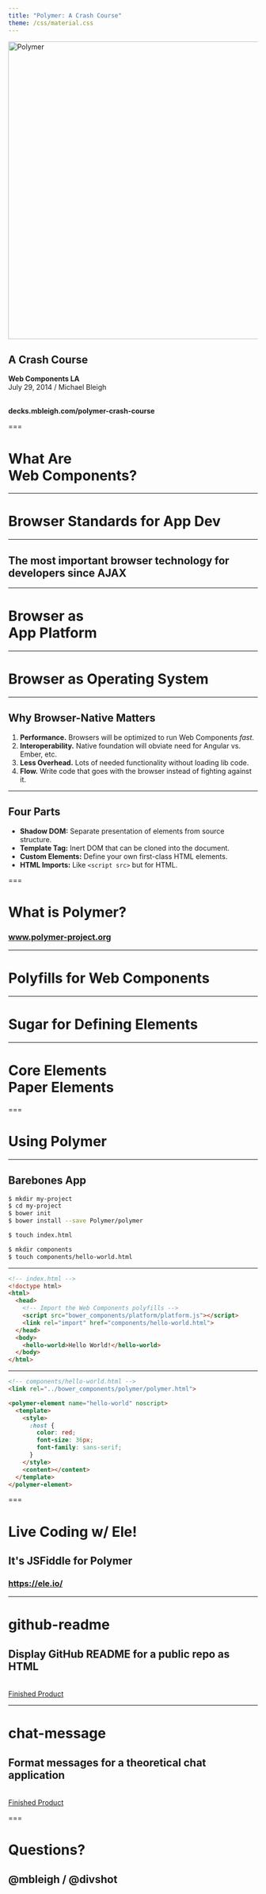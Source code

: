 ```yaml
---
title: "Polymer: A Crash Course"
theme: /css/material.css
---
```


<img src="/images/polymer-logo.svg" width="600" alt="Polymer">
<h2>A Crash Course</h2>

**Web Components LA**  
July 29, 2014 / Michael Bleigh

<br>**decks.mbleigh.com/polymer-crash-course**

===

# What Are<br>**Web Components**?

---

# **Browser Standards** for App Dev

---

## The **most important** browser technology for developers **since AJAX**

---

# Browser as<br>**App Platform**

---

# Browser as **Operating System**

---

## Why Browser-Native Matters

1. **Performance.** Browsers will be optimized to run Web Components *fast*.
2. **Interoperability.** Native foundation will obviate need for Angular vs. Ember, etc.
3. **Less Overhead.** Lots of needed functionality without loading lib code.
4. **Flow.** Write code that goes with the browser instead of fighting against it.

---

## Four Parts

* **Shadow DOM:** Separate presentation of elements from source structure.
* **Template Tag:** Inert DOM that can be cloned into the document.
* **Custom Elements:** Define your own first-class HTML elements.
* **HTML Imports:** Like `<script src>` but for HTML.

===

# What is **Polymer**?
### **www.polymer-project.org**

---

# **Polyfills** for Web Components

---

# **Sugar** for Defining Elements

---

# Core Elements<br>**Paper Elements**

===

# Using Polymer

---

## Barebones App

```bash
$ mkdir my-project
$ cd my-project
$ bower init
$ bower install --save Polymer/polymer

$ touch index.html

$ mkdir components
$ touch components/hello-world.html
```

---

```html
<!-- index.html -->
<!doctype html>
<html>
  <head>
    <!-- Import the Web Components polyfills -->
    <script src="bower_components/platform/platform.js"></script>
    <link rel="import" href="components/hello-world.html">
  </head>
  <body>
    <hello-world>Hello World!</hello-world>
  </body>
</html>
```

---

```html
<!-- components/hello-world.html -->
<link rel="../bower_components/polymer/polymer.html">

<polymer-element name="hello-world" noscript>
  <template>
    <style>
      :host { 
        color: red; 
        font-size: 36px; 
        font-family: sans-serif;
      }
    </style>
    <content></content>
  </template>
</polymer-element>
```

===

# **Live Coding w/ Ele!**
## It's JSFiddle for Polymer
### https://ele.io/

---

# **github-readme**
## Display GitHub README for a public repo as HTML

<br>[Finished Product](https://ele.io/mbleigh/github-readme)

---

# **chat-message**
## Format messages for a theoretical chat application

<br>[Finished Product](https://ele.io/mbleigh/chat-message)

===

# Questions?
## **@mbleigh / @divshot**